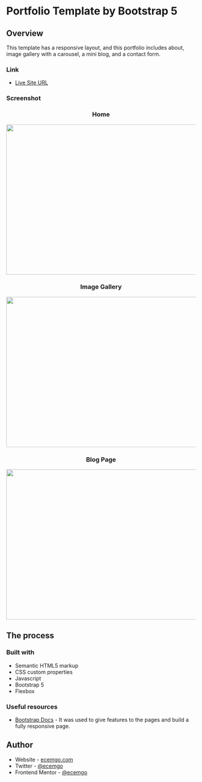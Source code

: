 # Portfolio Template by Bootstrap 5

## Overview

This template has a responsive layout, and this portfolio includes about, image gallery with a carousel, a mini blog, and a contact form.

### Link

- [Live Site URL](https://b5-portfolio-template.netlify.app/)

### Screenshot

<div align="center">
<h3>Home</h3>
<img src="https://user-images.githubusercontent.com/13468728/222191374-8f74233f-465e-4a5a-975e-b92d1dce6a59.jpg" width="600" height="400" />
<h3>Image Gallery</h3>
<img src="https://user-images.githubusercontent.com/13468728/222191394-804b0946-324c-485f-87ae-b2cb9db97ae0.jpg" width="600" height="400" /> 
<h3>Blog Page</h3>
<img src="https://user-images.githubusercontent.com/13468728/222191411-74851f47-ae36-4a4c-8346-987a59c5a6d2.jpg" width="600" height="400" />
</div>

## The process

### Built with

- Semantic HTML5 markup
- CSS custom properties
- Javascript
- Bootstrap 5
- Flexbox

### Useful resources

- [Bootstrap Docs](https://getbootstrap.com/docs/5.0/getting-started/introduction/) - It was used to give features to the pages and build a fully responsive page.

## Author

- Website - [ecemgo.com](https://www.ecemgo.com/)
- Twitter - [@ecemgo](https://twitter.com/ecemgo)
- Frontend Mentor - [@ecemgo](https://www.frontendmentor.io/profile/ecemgo)
